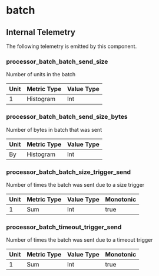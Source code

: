 [comment]: <> (Code generated by mdatagen. DO NOT EDIT.)

# batch

## Internal Telemetry

The following telemetry is emitted by this component.

### processor_batch_batch_send_size

Number of units in the batch

| Unit | Metric Type | Value Type |
| ---- | ----------- | ---------- |
| 1 | Histogram | Int |

### processor_batch_batch_send_size_bytes

Number of bytes in batch that was sent

| Unit | Metric Type | Value Type |
| ---- | ----------- | ---------- |
| By | Histogram | Int |

### processor_batch_batch_size_trigger_send

Number of times the batch was sent due to a size trigger

| Unit | Metric Type | Value Type | Monotonic |
| ---- | ----------- | ---------- | --------- |
| 1 | Sum | Int | true |

### processor_batch_timeout_trigger_send

Number of times the batch was sent due to a timeout trigger

| Unit | Metric Type | Value Type | Monotonic |
| ---- | ----------- | ---------- | --------- |
| 1 | Sum | Int | true |

